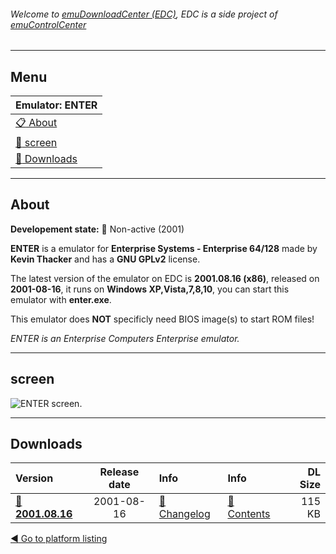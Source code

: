 ###### Welcome to [emuDownloadCenter (EDC)](https://github.com/PhoenixInteractiveNL/emuDownloadCenter/wiki/), EDC is a side project of [emuControlCenter](https://github.com/PhoenixInteractiveNL/emuControlCenter/wiki/)
***
## Menu
| **Emulator: ENTER** |
|:---------|
| [:clipboard: About](#about) |
| [:sunrise: screen](#screen) |
| [:floppy_disk: Downloads](#downloads) |
***
## About
**Developement state:** :red_circle: Non-active (2001)

**ENTER** is a emulator for **Enterprise Systems - Enterprise 64/128** made by **Kevin Thacker** and has a **GNU GPLv2** license.

The latest version of the emulator on EDC is **2001.08.16 (x86)**, released on **2001-08-16**, it runs on **Windows XP,Vista,7,8,10**, you can start this emulator with **enter.exe**.

This emulator does **NOT** specificly need BIOS image(s) to start ROM files!

_ENTER is an Enterprise Computers Enterprise emulator._
***
## screen
![](https://raw.githubusercontent.com/PhoenixInteractiveNL/emuDownloadCenter/master/hooks/enter/emulator_screen_01.jpg "ENTER screen.")
***
## Downloads
| Version  | Release date  | Info       | Info       | DL Size    |
|:---------|:-------------:|:-----------|:-----------|-----------:|
| [:floppy_disk: **2001.08.16**](https://github.com/PhoenixInteractiveNL/edc-repo0006/raw/master/enter/2001.08.16.7z) | 2001-08-16 | [:page_facing_up: Changelog](https://github.com/PhoenixInteractiveNL/edc-repo0006/blob/master/enter/2001.08.16_changelog.txt) | [:mag_right: Contents](https://github.com/PhoenixInteractiveNL/edc-repo0006/blob/master/enter/2001.08.16_contents.txt) | 115 KB |

[:arrow_backward: Go to platform listing](https://github.com/PhoenixInteractiveNL/emuDownloadCenter/wiki/EDC-Platform-List)
